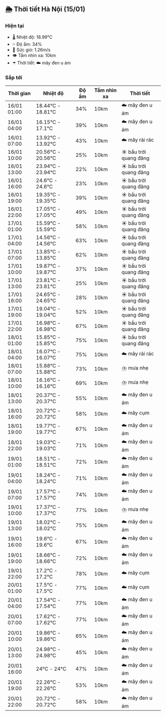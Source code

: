 ## 🌦️ Thời tiết Hà Nội (15/01)

### Hiện tại

- 🌡️ Nhiệt độ: 18.99℃
- 💦 Độ ẩm: 34%
- 💨 Sức gió: 1.26m/s
- 👁️ Tầm nhìn xa: 10km
- ☂️ Thời tiết: ☁️ mây đen u ám

### Sắp tới

| Thời gian | Nhiệt độ | Độ ẩm | Tầm nhìn xa | Thời tiết |
| --- | --- | --- | --- | --- |
| 16/01 01:00 | 18.44℃ - 18.81℃ | 34% | 10km | ☁️ mây đen u ám |
| 16/01 04:00 | 16.15℃ - 17.1℃ | 39% | 10km | ☁️ mây đen u ám |
| 16/01 07:00 | 13.92℃ - 13.92℃ | 43% | 10km | ☁️ mây rải rác |
| 16/01 10:00 | 20.56℃ - 20.56℃ | 25% | 10km | ☀️ bầu trời quang đãng |
| 16/01 13:00 | 23.94℃ - 23.94℃ | 22% | 10km | ☀️ bầu trời quang đãng |
| 16/01 16:00 | 24.6℃ - 24.6℃ | 23% | 10km | ☀️ bầu trời quang đãng |
| 16/01 19:00 | 19.35℃ - 19.35℃ | 39% | 10km | ☀️ bầu trời quang đãng |
| 16/01 22:00 | 17.05℃ - 17.05℃ | 49% | 10km | ☀️ bầu trời quang đãng |
| 17/01 01:00 | 15.59℃ - 15.59℃ | 58% | 10km | ☀️ bầu trời quang đãng |
| 17/01 04:00 | 14.56℃ - 14.56℃ | 63% | 10km | ☀️ bầu trời quang đãng |
| 17/01 07:00 | 13.85℃ - 13.85℃ | 62% | 10km | ☀️ bầu trời quang đãng |
| 17/01 10:00 | 19.87℃ - 19.87℃ | 37% | 10km | ☀️ bầu trời quang đãng |
| 17/01 13:00 | 23.81℃ - 23.81℃ | 25% | 10km | ☀️ bầu trời quang đãng |
| 17/01 16:00 | 24.65℃ - 24.65℃ | 28% | 10km | ☀️ bầu trời quang đãng |
| 17/01 19:00 | 19.04℃ - 19.04℃ | 52% | 10km | ☀️ bầu trời quang đãng |
| 17/01 22:00 | 16.98℃ - 16.98℃ | 67% | 10km | ☀️ bầu trời quang đãng |
| 18/01 01:00 | 15.85℃ - 15.85℃ | 75% | 10km | ☀️ bầu trời quang đãng |
| 18/01 04:00 | 16.07℃ - 16.07℃ | 75% | 10km | ☁️ mây rải rác |
| 18/01 07:00 | 15.88℃ - 15.88℃ | 73% | 10km | ⛈️ mưa nhẹ |
| 18/01 10:00 | 16.16℃ - 16.16℃ | 69% | 10km | ⛈️ mưa nhẹ |
| 18/01 13:00 | 20.37℃ - 20.37℃ | 55% | 10km | ☁️ mây đen u ám |
| 18/01 16:00 | 20.72℃ - 20.72℃ | 58% | 10km | ☁️ mây cụm |
| 18/01 19:00 | 19.77℃ - 19.77℃ | 67% | 10km | ☁️ mây đen u ám |
| 18/01 22:00 | 19.03℃ - 19.03℃ | 71% | 10km | ☁️ mây đen u ám |
| 19/01 01:00 | 18.51℃ - 18.51℃ | 72% | 10km | ☁️ mây đen u ám |
| 19/01 04:00 | 18.24℃ - 18.24℃ | 71% | 10km | ☁️ mây đen u ám |
| 19/01 07:00 | 17.57℃ - 17.57℃ | 74% | 10km | ☁️ mây đen u ám |
| 19/01 10:00 | 17.37℃ - 17.37℃ | 77% | 10km | ⛈️ mưa nhẹ |
| 19/01 13:00 | 18.02℃ - 18.02℃ | 75% | 10km | ☁️ mây đen u ám |
| 19/01 16:00 | 19.6℃ - 19.6℃ | 67% | 10km | ☁️ mây đen u ám |
| 19/01 19:00 | 18.66℃ - 18.66℃ | 72% | 10km | ☁️ mây đen u ám |
| 19/01 22:00 | 17.2℃ - 17.2℃ | 78% | 10km | ☁️ mây cụm |
| 20/01 01:00 | 17.5℃ - 17.5℃ | 77% | 10km | ☁️ mây cụm |
| 20/01 04:00 | 17.54℃ - 17.54℃ | 77% | 10km | ☁️ mây đen u ám |
| 20/01 07:00 | 17.62℃ - 17.62℃ | 77% | 10km | ☁️ mây đen u ám |
| 20/01 10:00 | 19.86℃ - 19.86℃ | 65% | 10km | ☁️ mây đen u ám |
| 20/01 13:00 | 24.98℃ - 24.98℃ | 45% | 10km | ☁️ mây đen u ám |
| 20/01 16:00 | 24℃ - 24℃ | 47% | 10km | ☁️ mây đen u ám |
| 20/01 19:00 | 22.26℃ - 22.26℃ | 53% | 10km | ☁️ mây đen u ám |
| 20/01 22:00 | 20.72℃ - 20.72℃ | 58% | 10km | ☁️ mây đen u ám |
